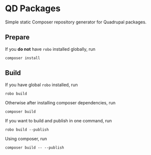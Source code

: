 # QD Packages
Simple static Composer repository generator for Quadrupal packages.

## Prepare
If you **do not** have `robo` installed globally, run
```
composer install
```

## Build
If you have global `robo` installed, run
```
robo build
```

Otherwise after installing composer dependencies, run
```
composer build
```

If you want to build and publish in one command, run
```
robo build --publish
```

Using composer, run
```
composer build -- --publish
```
